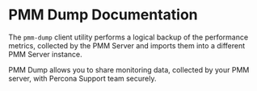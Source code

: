 # PMM Dump Documentation

The `pmm-dump` client utility performs a logical backup of the performance metrics, collected by the PMM Server and imports them into a different PMM Server instance.

PMM Dump allows you to share monitoring data, collected by your PMM server, with Percona Support team securely.


